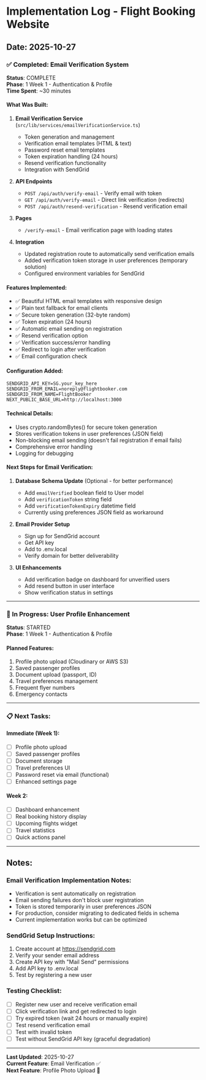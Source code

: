 # Implementation Log - Flight Booking Website

## Date: 2025-10-27

### ✅ Completed: Email Verification System

**Status**: COMPLETE  
**Phase**: 1 Week 1 - Authentication & Profile  
**Time Spent**: ~30 minutes

#### What Was Built:

1. **Email Verification Service** (`src/lib/services/emailVerificationService.ts`)
   - Token generation and management
   - Verification email templates (HTML & text)
   - Password reset email templates
   - Token expiration handling (24 hours)
   - Resend verification functionality
   - Integration with SendGrid

2. **API Endpoints**
   - `POST /api/auth/verify-email` - Verify email with token
   - `GET /api/auth/verify-email` - Direct link verification (redirects)
   - `POST /api/auth/resend-verification` - Resend verification email

3. **Pages**
   - `/verify-email` - Email verification page with loading states

4. **Integration**
   - Updated registration route to automatically send verification emails
   - Added verification token storage in user preferences (temporary solution)
   - Configured environment variables for SendGrid

#### Features Implemented:
- ✅ Beautiful HTML email templates with responsive design
- ✅ Plain text fallback for email clients
- ✅ Secure token generation (32-byte random)
- ✅ Token expiration (24 hours)
- ✅ Automatic email sending on registration
- ✅ Resend verification option
- ✅ Verification success/error handling
- ✅ Redirect to login after verification
- ✅ Email configuration check

#### Configuration Added:
```env
SENDGRID_API_KEY=SG.your_key_here
SENDGRID_FROM_EMAIL=noreply@flightbooker.com  
SENDGRID_FROM_NAME=FlightBooker
NEXT_PUBLIC_BASE_URL=http://localhost:3000
```

#### Technical Details:
- Uses crypto.randomBytes() for secure token generation
- Stores verification tokens in user preferences (JSON field)
- Non-blocking email sending (doesn't fail registration if email fails)
- Comprehensive error handling
- Logging for debugging

#### Next Steps for Email Verification:
1. **Database Schema Update** (Optional - for better performance)
   - Add `emailVerified` boolean field to User model
   - Add `verificationToken` string field
   - Add `verificationTokenExpiry` datetime field
   - Currently using preferences JSON field as workaround

2. **Email Provider Setup**
   - Sign up for SendGrid account
   - Get API key
   - Add to .env.local
   - Verify domain for better deliverability

3. **UI Enhancements**
   - Add verification badge on dashboard for unverified users
   - Add resend button in user interface
   - Show verification status in settings

---

### 🚧 In Progress: User Profile Enhancement

**Status**: STARTED  
**Phase**: 1 Week 1 - Authentication & Profile

#### Planned Features:
1. Profile photo upload (Cloudinary or AWS S3)
2. Saved passenger profiles
3. Document upload (passport, ID)
4. Travel preferences management
5. Frequent flyer numbers
6. Emergency contacts

---

### 📋 Next Tasks:

#### Immediate (Week 1):
- [ ] Profile photo upload
- [ ] Saved passenger profiles  
- [ ] Document storage
- [ ] Travel preferences UI
- [ ] Password reset via email (functional)
- [ ] Enhanced settings page

#### Week 2:
- [ ] Dashboard enhancement
- [ ] Real booking history display
- [ ] Upcoming flights widget
- [ ] Travel statistics
- [ ] Quick actions panel

---

## Notes:

### Email Verification Implementation Notes:
- Verification is sent automatically on registration
- Email sending failures don't block user registration
- Token is stored temporarily in user preferences JSON
- For production, consider migrating to dedicated fields in schema
- Current implementation works but can be optimized

### SendGrid Setup Instructions:
1. Create account at https://sendgrid.com
2. Verify your sender email address
3. Create API key with "Mail Send" permissions
4. Add API key to .env.local
5. Test by registering a new user

### Testing Checklist:
- [ ] Register new user and receive verification email
- [ ] Click verification link and get redirected to login
- [ ] Try expired token (wait 24 hours or manually expire)
- [ ] Test resend verification email
- [ ] Test with invalid token
- [ ] Test without SendGrid API key (graceful degradation)

---

**Last Updated**: 2025-10-27  
**Current Feature**: Email Verification ✅  
**Next Feature**: Profile Photo Upload 🚧
